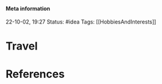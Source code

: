 #### Meta information
22-10-02, 19:27
Status: #idea
Tags: [[HobbiesAndInterests]]





# Travel







# References
